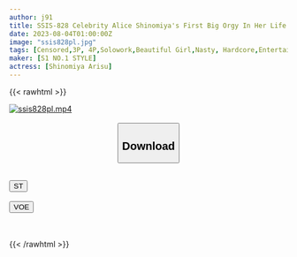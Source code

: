 ```yaml
---
author: j91
title: SSIS-828 Celebrity Alice Shinomiya's First Big Orgy In Her Life! One Big Cock, Unlimited Sex
date: 2023-08-04T01:00:00Z
image: "ssis828pl.jpg"
tags: [Censored,3P, 4P,Solowork,Beautiful Girl,Nasty, Hardcore,Entertainer,Risky Mosaic,Huge Cock	 ]
maker: [S1 NO.1 STYLE]
actress: [Shinomiya Arisu]
---
```



{{< rawhtml >}}

<div class="video" data-videoid="6mA3gB9kOgC9XZD">
    <a href="javascript:;">
        <img src="https://my.j91.asia/posts/ssis828pl/ssis828pl.jpg" width="WIDTH" height="HEIGHT" alt="ssis828pl.mp4" loading="lazy">
    </a>
</div>

<script type="text/javascript" src="https://j91.asia/asset/on-demand-st.js"></script>

<br>
  <link rel="stylesheet" href="https://j91.asia/asset/bs5.css">
  
  <center>
  <button class="btn btn-primary" type="button" data-bs-toggle="collapse" data-bs-target=".multi-collapse" aria-expanded="false" aria-controls="multiCollapseExample1 multiCollapseExample2"><h2>Download</h2></button></center>
</p>
<div class="row">
  <div class="col">
    <div class="collapse multi-collapse" id="multiCollapseExample1">
      <div class="card card-body">
	      	      <br>
<div class="buttons">  
<a href="https://streamtape.to/v/6mA3gB9kOgC9XZD"><button class="btn-hover color-3"><i class="fa fa-download"></i> ST</button></a></div>
    </div>
  </div>
</div>
  <div class="col">
    <div class="collapse multi-collapse" id="multiCollapseExample2">
      <div class="card card-body">
	      <br>
<div class="buttons">
    <a href="https://voe.sx/f4qdtowt75c2"><button class="btn-hover color-9"><i class="fa fa-download"></i> VOE</button></a></div>
<br><br>
      </div>
    </div>
  </div>
</div>

{{< /rawhtml >}}